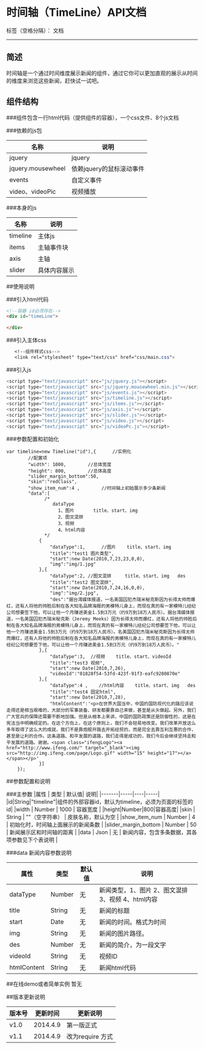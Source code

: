 # 时间轴（TimeLine）API文档

标签（空格分隔）： 文档



------

## 简述

时间轴是一个通过时间维度展示新闻的组件，通过它你可以更加直观的展示从时间的维度来浏览这些新闻，赶快试一试吧。

## 组件结构

###组件包含一行html代码（提供组件的容器），一个css文件、8个js文档

###依赖的js包

| 名称        | 说明   |  
| --------   | -----  | 
| jquery     | jquery |   
| jquery.mousewheel        |   依赖jquery的鼠标滚动事件   |  
| events        |  自定义事件    |  
|video、videoPic|  视频播放|
      
 
###本身的js

| 名称        | 说明   |  
| -----------   | -----  | 
| timeline      | 主体js |   
| items         |  主轴事件块   |  
| axis          |    主轴    |  
|slider|  具体内容展示|

##使用说明

###引入html代码
```html
<!--容器 id必须存在-->
<div id="timeLine">
   
</div>

```
###引入主体css
```css
   <!--组件样式css-->
   <link rel="stylesheet" type="text/css" href="css/main.css">
```
###引入js
```javascript
<script type="text/javascript" src="js/jquery.js"></script>
<script type="text/javascript" src="js/jquery.mousewheel.min.js"></script>
<script type="text/javascript" src="js/events.js"></script>
<script type="text/javascript" src="js/timeline.js"></script>
<script type="text/javascript" src="js/items.js"></script>
<script type="text/javascript" src="js/axis.js"></script>
<script type="text/javascript" src="js/slider.js"></script>
<script type="text/javascript" src="js/video.js"></script>
<script type="text/javascript" src="js/videoPc.js"></script>
```

###参数配置和初始化
```配置和初始化
var timeline=new Timeline("id"),{      //实例化
        //配置项
        "width": 1000,        //总体宽度
        "height": 800,        //总体高度
        "slider_margin_bottom":50,
        "skin":"redClass",
        "show_item_num":4 ,        //时间轴上初始展示多少条新闻 
        "data":[
              /*
                 dataType
                   1、图片       title、start、img
                   2、图文混排       
                   3、视频
                   4、html内容
              */
            {   
                "dataType":1,      //图片    title、start、img   
                "title":"test1 图片类型",
                "start":new Date(2010,7,23,23,0,0),
                "img":"img/1.jpg"
            },{
                "dataType":2, //图文混排     title、start、img   des
                "title":"test2 图文混排",
                "start":new Date(2010,7,24,16,0,0),
                "img":"img/2.jpg",
                "des":"据台湾媒体报道，一名美国囚犯杰瑞米秘克斯因为长得太帅而爆红，还有人将他的帅脸后制在各大知名品牌海报的男模特儿身上，而现在真的有一家模特儿经纪公司想要签下他，可以让他一个月赚进美金1.5到3万元（约9万到18万人民币）。据台湾媒体报道，一名美国囚犯杰瑞米秘克斯（Jeremy Meeks）因为长得太帅而爆红，还有人将他的帅脸后制在各大知名品牌海报的男模特儿身上，而现在真的有一家模特儿经纪公司想要签下他，可以让他一个月赚进美金1.5到3万元（约9万到18万人民币）。名美国囚犯杰瑞米秘克斯因为长得太帅而爆红，还有人将他的帅脸后制在各大知名品牌海报的男模特儿身上，而现在真的有一家模特儿经纪公司想要签下他，可以让他一个月赚进美金1.5到3万元（约9万到18万人民币）。"
            },{
                "dataType":3,  //视频    title、start、videoId
                "title":"test3 视频",
                "start":new Date(2010,7,26),
                "videoId":"01828f54-53fd-423f-91f3-eafc9280870e"
            },{
                "dataType":4 ,    //html内容    title、start、img   des
                "title":"test4 固定html",
                "start":new Date(2010,7,28),
                "htmlContent":'<p>在世界大国当中，中国的国防现代化的路应该说走得还是相当艰难的，大部分的军事装备、研发都要靠自己来做，甚至是从头做起。另外，我们广大官兵的保障还需要不断地加强。但是从根本上来讲，中国的国防政策还是防御性的，这是在宪法当中明确规定的。在这个方向上，在这个原则上，我们不会轻易地改变。我们改革开放这么多年取得了这么大的成就，我们不是靠炮舰开路去开拓经贸的，而是完全去靠互利互惠的合作，甚至是让利的合作。这条道路、和平发展的道路，我们走得是成功的，我们今后会继续坚持走和平发展的道路。谢谢。<span class="ifengLogo"><a href="http://www.ifeng.com/" target="_blank"><img src="http://img.ifeng.com/page/Logo.gif" width="15" height="17"></a></span></p>' 
            }]
    });
```

##参数配置和说明

###主参数
|属性 | 类型 | 默认值| 说明|
|-------|-----|----|-----|
|id|String|"timeline"|组件的外部容器id，默认为timeline，必须为页面的标签的id|
|width | Number | 1000 | 容器宽度 |
|height|Number|800|容器高度|
|skin | String | ""（空字符串） | 皮肤名称，默认为空 |
|show_item_num | Number | 4 | 初始化时，时间轴上面展示的新闻条数 |
|slider_margin_bottom | Number | 50 | 新闻展示区和时间轴的距离 |
|data | Json | 无 | 新闻内容，包含多条数据，其各项参数见下个表说明 |

###data 新闻内容参数说明

|属性 | 类型 | 默认值| 说明|
|-------|-----|----|-----|
|dataType | Number | 无 | 新闻类型，1、图片 2、图文混排  3、视频  4、html内容|
|title | String | 无 | 新闻的标题 |
|start| Date | 无 | 新闻的时间。格式为时间 |
|img | String | 无| 新闻的图片路径。 |
|des | Number | 无 |新闻的简介，为一段文字 |
|videoId | String | 无 | 视频ID |
|htmlContent | String | 无 | 新闻html代码 |



##在线demo或者简单实例
   暂无

##版本更新说明

|版本号 | 更新时间 | 更新说明| 
|-------|-----     |     ----|
|v1.0 | 2014.4.9 |  第一版正式|
|v1.1 | 2014.4.9 |  改为require 方式|



